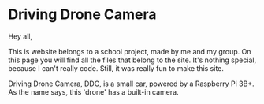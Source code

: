 # Driving Drone Camera
Hey all,

This is website belongs to a school project, made by me and my group. On this page you will find all the files that belong to the site. It's nothing special, because I can't really code. Still, it was really fun to make this site. 

Driving Drone Camera, DDC, is a small car, powered by a Raspberry Pi 3B+. As the name says, this 'drone' has a built-in camera. 
